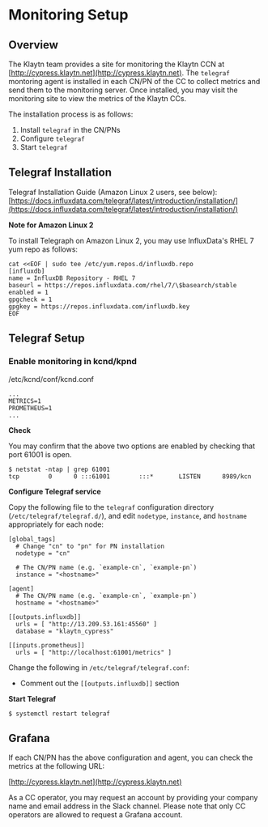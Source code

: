 # Monitoring Setup <a id="monitoring-setup"></a>


## Overview <a id="overview"></a>

The Klaytn team provides a site for monitoring the Klaytn CCN at [http://cypress.klaytn.net](http://cypress.klaytn.net). The `telegraf` montoring agent is installed in each CN/PN of the CC to collect metrics and send them to the monitoring server. Once installed, you may visit the monitoring site to view the metrics of the Klaytn CCs.

The installation process is as follows:

1. Install `telegraf` in the CN/PNs
2. Configure `telegraf`
3. Start `telegraf`

## Telegraf Installation <a id="telegraf-installation"></a>

Telegraf Installation Guide \(Amazon Linux 2 users, see below\): [https://docs.influxdata.com/telegraf/latest/introduction/installation/](https://docs.influxdata.com/telegraf/latest/introduction/installation/)

**Note for Amazon Linux 2**

To install Telegraph on Amazon Linux 2, you may use InfluxData's RHEL 7 yum repo as follows:

```text
cat <<EOF | sudo tee /etc/yum.repos.d/influxdb.repo
[influxdb]
name = InfluxDB Repository - RHEL 7
baseurl = https://repos.influxdata.com/rhel/7/\$basearch/stable
enabled = 1
gpgcheck = 1
gpgkey = https://repos.influxdata.com/influxdb.key
EOF
```

## Telegraf Setup <a id="telegraf-setup"></a>

### Enable monitoring in kcnd/kpnd <a id="enable-monitoring-in-kcnd-kpnd"></a>

/etc/kcnd/conf/kcnd.conf

```text
...
METRICS=1
PROMETHEUS=1
...
```

**Check**

You may confirm that the above two options are enabled by checking that port 61001 is open.

```text
$ netstat -ntap | grep 61001
tcp        0      0 :::61001        :::*       LISTEN      8989/kcn
```

**Configure Telegraf service**

Copy the following file to the `telegraf` configuration directory \(`/etc/telegraf/telegraf.d/`\), and edit `nodetype`, `instance`, and `hostname` appropriately for each node:

```text
[global_tags]
  # Change "cn" to "pn" for PN installation
  nodetype = "cn"

  # The CN/PN name (e.g. `example-cn`, `example-pn`)
  instance = "<hostname>"

[agent]
  # The CN/PN name (e.g. `example-cn`, `example-pn`)
  hostname = "<hostname>"

[[outputs.influxdb]]
  urls = [ "http://13.209.53.161:45560" ]
  database = "klaytn_cypress"

[[inputs.prometheus]]
  urls = [ "http://localhost:61001/metrics" ]
```

Change the following in `/etc/telegraf/telegraf.conf`:

* Comment out the `[[outputs.influxdb]]` section

**Start Telegraf**

```text
$ systemctl restart telegraf
```

## Grafana <a id="grafana"></a>

If each CN/PN has the above configuration and agent, you can check the metrics at the following URL:

[http://cypress.klaytn.net](http://cypress.klaytn.net)

As a CC operator, you may request an account by providing your company name and email address in the Slack channel. Please note that only CC operators are allowed to request a Grafana account.

